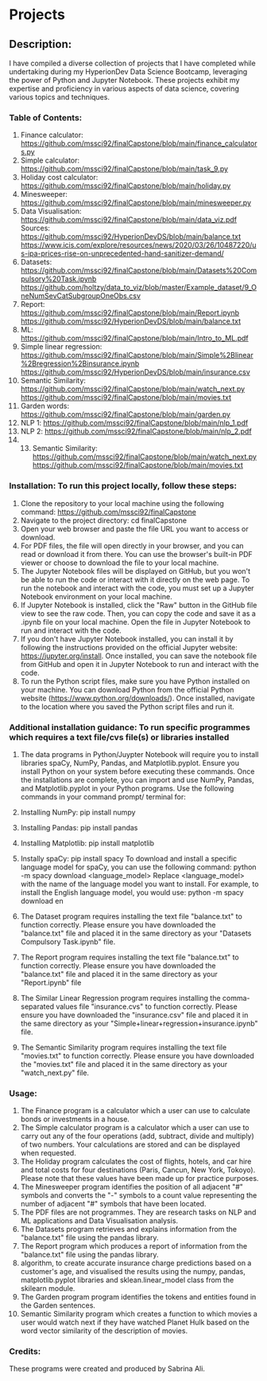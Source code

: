 # Projects

## Description: 
I have compiled a diverse collection of projects that I have completed while undertaking during my HyperionDev Data Science Bootcamp, leveraging the power of Python and Jupyter Notebook. These projects exhibit my expertise and proficiency in various aspects of data science, covering various topics and techniques.

### Table of Contents:
1. Finance calculator: https://github.com/mssci92/finalCapstone/blob/main/finance_calculators.py
2. Simple calculator: https://github.com/mssci92/finalCapstone/blob/main/task_9.py
3. Holiday cost calculator: https://github.com/mssci92/finalCapstone/blob/main/holiday.py
4. Minesweeper: https://github.com/mssci92/finalCapstone/blob/main/minesweeper.py
6. Data Visualisation: https://github.com/mssci92/finalCapstone/blob/main/data_viz.pdf
   Sources: https://github.com/mssci92/HyperionDevDS/blob/main/balance.txt https://www.icis.com/explore/resources/news/2020/03/26/10487220/us-ipa-prices-rise-on-unprecedented-hand-sanitizer-demand/
8. Datasets: https://github.com/mssci92/finalCapstone/blob/main/Datasets%20Compulsory%20Task.ipynb https://github.com/holtzy/data_to_viz/blob/master/Example_dataset/9_OneNumSevCatSubgroupOneObs.csv
9. Report: https://github.com/mssci92/finalCapstone/blob/main/Report.ipynb https://github.com/mssci92/HyperionDevDS/blob/main/balance.txt
10. ML: https://github.com/mssci92/finalCapstone/blob/main/Intro_to_ML.pdf
11. Simple linear regression: https://github.com/mssci92/finalCapstone/blob/main/Simple%2Blinear%2Bregression%2Binsurance.ipynb https://github.com/mssci92/HyperionDevDS/blob/main/insurance.csv
13. Semantic Similarity: https://github.com/mssci92/finalCapstone/blob/main/watch_next.py https://github.com/mssci92/finalCapstone/blob/main/movies.txt
10. Garden words: https://github.com/mssci92/finalCapstone/blob/main/garden.py
12. NLP 1:  https://github.com/mssci92/finalCapstone/blob/main/nlp_1.pdf
13. NLP 2:  https://github.com/mssci92/finalCapstone/blob/main/nlp_2.pdf
14. 13. Semantic Similarity: https://github.com/mssci92/finalCapstone/blob/main/watch_next.py https://github.com/mssci92/finalCapstone/blob/main/movies.txt


### Installation: To run this project locally, follow these steps:
1. Clone the repository to your local machine using the following command: https://github.com/mssci92/finalCapstone
2. Navigate to the project directory: cd finalCapstone
3. Open your web browser and paste the file URL you want to access or download.
4. For PDF files, the file will open directly in your browser, and you can read or download it from there. You can use the browser's built-in PDF viewer or choose to download the file to your local machine.
5. The Jupyter Notebook files will be displayed on GitHub, but you won't be able to run the code or interact with it directly on the web page. To run the notebook and interact with the code, you must set up a Jupyter Notebook environment on your local machine.
6. If Jupyter Notebook is installed, click the "Raw" button in the GitHub file view to see the raw code. Then, you can copy the code and save it as a .ipynb file on your local machine. Open the file in Jupyter Notebook to run and interact with the code.
7. If you don't have Jupyter Notebook installed, you can install it by following the instructions provided on the official Jupyter website: https://jupyter.org/install. Once installed, you can save the notebook file from GitHub and open it in Jupyter Notebook to run and interact with the code.
8. To run the Python script files, make sure you have Python installed on your machine. You can download Python from the official Python website (https://www.python.org/downloads/). Once installed, navigate to the location where you saved the Python script files and run it.

### Additional installation guidance: To run specific programmes which requires a text file/cvs file(s) or libraries installed
1. The data programs in Python/Juypter Notebook will require you to install libraries spaCy, NumPy, Pandas, and Matplotlib.pyplot. Ensure you install Python on your system before executing these commands. Once the installations are complete, you can import and use NumPy, Pandas, and Matplotlib.pyplot in your Python programs. Use the following commands in your command prompt/ terminal for:
1. Installing NumPy:
   pip install numpy

2. Installing Pandas:
   pip install pandas

3. Installing Matplotlib:
   pip install matplotlib

4. Instally spaCy:
   pip install spacy
   To download and install a specific language model for spaCy, you can use the following command:
   python -m spacy download <language_model>
   Replace <language_model> with the name of the language model you want to install. For example, to install the English language model, you would use:
   python -m spacy download en
2. The Dataset program requires installing the text file "balance.txt" to function correctly. Please ensure you have downloaded the "balance.txt" file and placed it in the same directory as your "Datasets Compulsory Task.ipynb" file.
3. The Report program requires installing the text file "balance.txt" to function correctly. Please ensure you have downloaded the "balance.txt" file and placed it in the same directory as your "Report.ipynb" file
4. The Similar Linear Regression program requires installing the comma-separated values file "insurance.cvs" to function correctly. Please ensure you have downloaded the "insurance.csv" file and placed it in the same directory as your "Simple+linear+regression+insurance.ipynb" file.
5. The Semantic Similarity program requires installing the text file "movies.txt" to function correctly. Please ensure you have downloaded the "movies.txt" file and placed it in the same directory as your "watch_next.py" file.

### Usage: 
1. The Finance program is a calculator which a user can use to calculate bonds or investments in a house.
2. The Simple calculator program is a calculator which a user can use to carry out any of the four operations (add, subtract, divide and multiply) of two numbers. Your calculations are stored and can be displayed when requested.
3. The Holiday program calculates the cost of flights, hotels, and car hire and total costs for four destinations (Paris, Cancun, New York, Tokoyo). Please note that these values have been made up for practice purposes.
4. The Minesweeper program identifies the position of all adjacent "#" symbols and converts the "-" symbols to a count value representing the number of adjacent "#" symbols that have been located.
5. The PDF files are not programmes. They are research tasks on NLP and ML applications and Data Visualisation analysis.
6. The Datasets program retrieves and explains information from the "balance.txt" file using the pandas library.
7. The Report program which produces a report of information from the "balance.txt" file using the pandas library.
8. algorithm, to create accurate insurance charge predictions based on a customer's age, and visualised the results using the numpy, pandas, matplotlib.pyplot libraries and sklean.linear_model class from the skilearn module.
9. The Garden program program identifies the tokens and entities found in the Garden sentences.
10. Semantic Similarity program which creates a function to which movies a user would watch next if they have watched Planet Hulk based on the word vector similarity of the description of movies.

### Credits: 
These programs were created and produced by Sabrina Ali.
